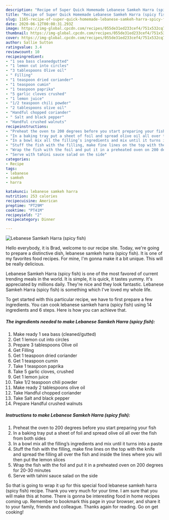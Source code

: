 ```yaml
---
description: "Recipe of Super Quick Homemade Lebanese Samkeh Harra (spicy fish)"
title: "Recipe of Super Quick Homemade Lebanese Samkeh Harra (spicy fish)"
slug: 1165-recipe-of-super-quick-homemade-lebanese-samkeh-harra-spicy-fish
date: 2020-06-12T00:08:31.293Z
image: https://img-global.cpcdn.com/recipes/055de31ed233cef4/751x532cq70/lebanese-samkeh-harra-spicy-fish-recipe-main-photo.jpg
thumbnail: https://img-global.cpcdn.com/recipes/055de31ed233cef4/751x532cq70/lebanese-samkeh-harra-spicy-fish-recipe-main-photo.jpg
cover: https://img-global.cpcdn.com/recipes/055de31ed233cef4/751x532cq70/lebanese-samkeh-harra-spicy-fish-recipe-main-photo.jpg
author: Sallie Sutton
ratingvalue: 3.4
reviewcount: 10
recipeingredient:
- "1 sea bass cleanedgutted"
- "1 lemon cut into circles"
- "3 tablespoons Olive oil"
- " Filling"
- "1 teaspoon dried coriander"
- "1 teaspoon cumin"
- "1 teaspoon paprika"
- "5 garlic cloves crushed"
- "1 lemon juice"
- "1/2 teaspoon chili powder"
- "2 tablespoons olive oil"
- "Handful chopped coriander"
- " Salt and black pepper"
- "Handful crushed walnuts"
recipeinstructions:
- "Preheat the oven to 200 degrees before you start preparing your fish"
- "In a baking tray put a sheet of foil and spread olive oil all over the fish from both sides"
- "In a bowl mix all the filling’s ingredients and mix until it turns into a paste"
- "Stuff the fish with the filling, make fine lines on the top with the knife and spread the filling all over the fish and inside the lines where you will then put the lemon slices"
- "Wrap the fish with the foil and put it in a preheated oven on 200 degrees for 20-30 minutes"
- "Serve with tahini sauce salad on the side"
categories:
- Recipe
tags:
- lebanese
- samkeh
- harra

katakunci: lebanese samkeh harra 
nutrition: 253 calories
recipecuisine: American
preptime: "PT29M"
cooktime: "PT41M"
recipeyield: "2"
recipecategory: Dinner

---
```



![Lebanese Samkeh Harra (spicy fish)](https://img-global.cpcdn.com/recipes/055de31ed233cef4/751x532cq70/lebanese-samkeh-harra-spicy-fish-recipe-main-photo.jpg)

Hello everybody, it is Brad, welcome to our recipe site. Today, we're going to prepare a distinctive dish, lebanese samkeh harra (spicy fish). It is one of my favorites food recipes. For mine, I'm gonna make it a bit unique. This will be really delicious.

Lebanese Samkeh Harra (spicy fish) is one of the most favored of current trending meals in the world. It is simple, it is quick, it tastes yummy. It's appreciated by millions daily. They're nice and they look fantastic. Lebanese Samkeh Harra (spicy fish) is something which I've loved my whole life.




To get started with this particular recipe, we have to first prepare a few ingredients. You can cook lebanese samkeh harra (spicy fish) using 14 ingredients and 6 steps. Here is how you can achieve that.

<!--inarticleads1-->

##### The ingredients needed to make Lebanese Samkeh Harra (spicy fish):

1. Make ready 1 sea bass (cleaned/gutted)
1. Get 1 lemon cut into circles
1. Prepare 3 tablespoons Olive oil
1. Get  Filling
1. Get 1 teaspoon dried coriander
1. Get 1 teaspoon cumin
1. Take 1 teaspoon paprika
1. Take 5 garlic cloves, crushed
1. Get 1 lemon juice
1. Take 1/2 teaspoon chili powder
1. Make ready 2 tablespoons olive oil
1. Take Handful chopped coriander
1. Take  Salt and black pepper
1. Prepare Handful crushed walnuts




<!--inarticleads2-->

##### Instructions to make Lebanese Samkeh Harra (spicy fish):

1. Preheat the oven to 200 degrees before you start preparing your fish
1. In a baking tray put a sheet of foil and spread olive oil all over the fish from both sides
1. In a bowl mix all the filling’s ingredients and mix until it turns into a paste
1. Stuff the fish with the filling, make fine lines on the top with the knife and spread the filling all over the fish and inside the lines where you will then put the lemon slices
1. Wrap the fish with the foil and put it in a preheated oven on 200 degrees for 20-30 minutes
1. Serve with tahini sauce salad on the side




So that is going to wrap it up for this special food lebanese samkeh harra (spicy fish) recipe. Thank you very much for your time. I am sure that you will make this at home. There is gonna be interesting food in home recipes coming up. Remember to bookmark this page in your browser, and share it to your family, friends and colleague. Thanks again for reading. Go on get cooking!
